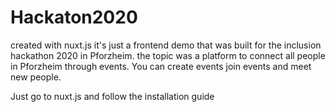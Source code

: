 # Hackaton2020
created with nuxt.js it's just a frontend demo that was built for the inclusion hackathon 2020 in Pforzheim.
the topic was a platform to connect all people in Pforzheim through events. You can create events join events and meet new people.


Just go to nuxt.js and follow the installation guide
